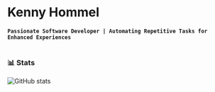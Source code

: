 # Kenny Hommel 
**`Passionate Software Developer | Automating Repetitive Tasks for Enhanced Experiences`**

#
### 📊 Stats

![GitHub stats](https://github-readme-stats-gray-six-28.vercel.app/api?username=kennyhml&show_icons=true&theme=gruvbox)


</p>
